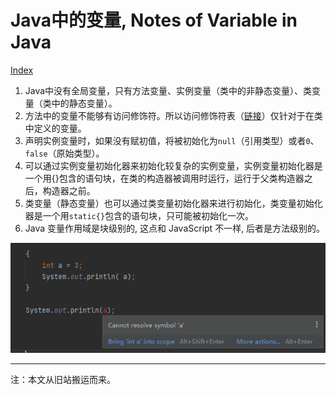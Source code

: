 # Java中的变量, Notes of Variable in Java

[Index](index.md)

1. Java中没有全局变量，只有方法变量、实例变量（类中的非静态变量）、类变量（类中的静态变量）。
1. 方法中的变量不能够有访问修饰符。所以访问修饰符表（[链接](https://docs.oracle.com/javase/tutorial/java/javaOO/accesscontrol.html)）仅针对于在类中定义的变量。
1. 声明实例变量时，如果没有赋初值，将被初始化为`null`（引用类型）或者`0`、`false`（原始类型）。
1. 可以通过实例变量初始化器来初始化较复杂的实例变量，实例变量初始化器是一个用{}包含的语句块，在类的构造器被调用时运行，运行于父类构造器之后，构造器之前。
1. 类变量（静态变量）也可以通过类变量初始化器来进行初始化，类变量初始化器是一个用`static{}`包含的语句块，只可能被初始化一次。
1. Java 变量作用域是块级别的, 这点和 JavaScript 不一样, 后者是方法级别的。

![Java 变量作用域是块级别的](images/variable_block_scope.png)

---

注：本文从旧站搬运而来。
